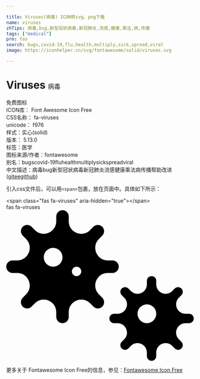 ```yaml
---

title: Viruses(病毒) ICON转svg、png下载
name: viruses
zhTips: 病毒,bug,新型冠状病毒,新冠肺炎,流感,健康,乘法,病,传播
tags: ["medical"]
pre: fas
search: bugs,covid-19,flu,health,multiply,sick,spread,viral
image: https://iconhelper.cn/svg/fontawesome/solid/viruses.svg

---
```


# Viruses  <small style="font-size: 60%;font-weight: 100">病毒</small>


<div class="detail-page">
<p>
<span><span class="badge-success badge">免费图标</span> </span>
<br/>
<span>
ICON库：
<span class="badge-secondary badge">Font Awesome Icon Free</span> 
</span>
<br/>
<span>
CSS名称：
<span class="badge-secondary badge">fa-viruses</span> 
</span>
<br/>
<span>
unicode：
<span class="badge-secondary badge">f976</span> 
<copy-btn content='f976' btn-title=""></copy-btn>
<copy-btn :content='String.fromCodePoint(parseInt("f976", 16))' btn-title="复制U"></copy-btn>
</span><br/><span>样式：<span class="badge-light badge">实心(solid)</span></span>
<br/>
<span>
版本：
<span class="badge-secondary badge">5.13.0</span> 
</span><br/><span>标签：<span class="badge-light badge"><router-link to="/tags/medical.html">医学</router-link></span></span>
<br/>
<span>图标来源/作者：<span class="badge-light badge">fontawesome</span></span> 
<br/>
<span>别名：<span class="badge-light badge">bugs</span><span class="badge-light badge">covid-19</span><span class="badge-light badge">flu</span><span class="badge-light badge">health</span><span class="badge-light badge">multiply</span><span class="badge-light badge">sick</span><span class="badge-light badge">spread</span><span class="badge-light badge">viral</span></span><br/><span class="zh-detail">中文描述：<span class="badge-primary badge">病毒</span><span class="badge-primary badge">bug</span><span class="badge-primary badge">新型冠状病毒</span><span class="badge-primary badge">新冠肺炎</span><span class="badge-primary badge">流感</span><span class="badge-primary badge">健康</span><span class="badge-primary badge">乘法</span><span class="badge-primary badge">病</span><span class="badge-primary badge">传播</span><span class="help-link"><span>帮助改进</span>(<a href="https://gitee.com/liuwave/icon-helper/edit/master/json/fontawesome/solid/viruses.json" target="_blank" rel="noopener noreferrer">gitee</a><a href="https://github.com/liuwave/icon-helper/edit/master/json/fontawesome/solid/viruses.json" target="_blank" rel="noopener noreferrer">github</a></span>)</span><br/>
</p>
</div>
<div class="alert alert-dark">
  <i class="fas fa-viruses fa-xs"></i>
  <i class="fas fa-viruses fa-sm"></i>
  <i class="fas fa-viruses fa-lg"></i>
  <i class="fas fa-viruses fa-2x"></i>
  <i class="fas fa-viruses fa-3x"></i>
  <i class="fas fa-viruses fa-5x"></i>
  <i class="fas fa-viruses fa-7x"></i>
</div>
<div>
  <p>引入css文件后，可以用<code>&lt;span&gt;</code>包裹，放在页面中。具体如下所示：    
  </p>
  <div class="alert alert-primary" style="font-size: 14px">
    &lt;span class="fas fa-viruses" aria-hidden="true"&gt;&lt;/span&gt;
    <copy-btn content='<span class="fas fa-viruses" aria-hidden="true"></span>'></copy-btn>
  </div>
  <div class="alert alert-secondary">
    <i class="fas fa-viruses"
    style="font-size: 24px"
    aria-hidden="true"></i> fas fa-viruses
    <copy-btn content="fas fa-viruses" btn-title="复制图标名称"></copy-btn>
  </div>
</div>
<div id="svg" class="svg-wrap">
<svg xmlns="http://www.w3.org/2000/svg" viewBox="0 0 640 512"><path d="M624,352H611.88c-28.51,0-42.79-34.47-22.63-54.63l8.58-8.57a16,16,0,1,0-22.63-22.63l-8.57,8.58C546.47,294.91,512,280.63,512,252.12V240a16,16,0,0,0-32,0v12.12c0,28.51-34.47,42.79-54.63,22.63l-8.57-8.58a16,16,0,0,0-22.63,22.63l8.58,8.57c20.16,20.16,5.88,54.63-22.63,54.63H368a16,16,0,0,0,0,32h12.12c28.51,0,42.79,34.47,22.63,54.63l-8.58,8.57a16,16,0,1,0,22.63,22.63l8.57-8.58c20.16-20.16,54.63-5.88,54.63,22.63V496a16,16,0,0,0,32,0V483.88c0-28.51,34.47-42.79,54.63-22.63l8.57,8.58a16,16,0,1,0,22.63-22.63l-8.58-8.57C569.09,418.47,583.37,384,611.88,384H624a16,16,0,0,0,0-32ZM480,384a32,32,0,1,1,32-32A32,32,0,0,1,480,384ZM346.51,213.33h16.16a21.33,21.33,0,0,0,0-42.66H346.51c-38,0-57.05-46-30.17-72.84l11.43-11.44A21.33,21.33,0,0,0,297.6,56.23L286.17,67.66c-26.88,26.88-72.84,7.85-72.84-30.17V21.33a21.33,21.33,0,0,0-42.66,0V37.49c0,38-46,57.05-72.84,30.17L86.4,56.23A21.33,21.33,0,0,0,56.23,86.39L67.66,97.83c26.88,26.88,7.85,72.84-30.17,72.84H21.33a21.33,21.33,0,0,0,0,42.66H37.49c38,0,57.05,46,30.17,72.84L56.23,297.6A21.33,21.33,0,1,0,86.4,327.77l11.43-11.43c26.88-26.88,72.84-7.85,72.84,30.17v16.16a21.33,21.33,0,0,0,42.66,0V346.51c0-38,46-57.05,72.84-30.17l11.43,11.43a21.33,21.33,0,0,0,30.17-30.17l-11.43-11.43C289.46,259.29,308.49,213.33,346.51,213.33ZM160,192a32,32,0,1,1,32-32A32,32,0,0,1,160,192Zm80,32a16,16,0,1,1,16-16A16,16,0,0,1,240,224Z"/></svg>
</div>
<detail full-name='fa-viruses'></detail>

<Vssue title="关于“Viruses”的评论" />
    
<div><p>更多关于  Fontawesome Icon Free的信息，参见：<a target="_blank" href="https://iconhelper.cn/fontawesome.html">Fontawesome Icon Free</a>
</p></div>
